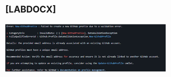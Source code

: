 # [LABDOCX] 
##
 
![Profile or System Diagram](https://github.com/labdocx/labdocx/blob/main/PowershellGithubBanner.jpg)

##



